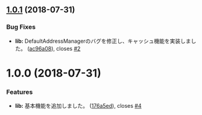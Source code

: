 ## [1.0.1](https://github.com/itigoore01/ngx-yubinbango/compare/v1.0.0...v1.0.1) (2018-07-31)


### Bug Fixes

* **lib:** DefaultAddressManagerのバグを修正し、キャッシュ機能を実装しました。 ([ac96a08](https://github.com/itigoore01/ngx-yubinbango/commit/ac96a08)), closes [#2](https://github.com/itigoore01/ngx-yubinbango/issues/2)

# 1.0.0 (2018-07-31)


### Features

* **lib:** 基本機能を追加しました。 ([176a5ed](https://github.com/itigoore01/ngx-yubinbango/commit/176a5ed)), closes [#4](https://github.com/itigoore01/ngx-yubinbango/issues/4)
